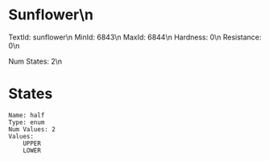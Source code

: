 # Sunflower\n
TextId: sunflower\n
MinId: 6843\n
MaxId: 6844\n
Hardness: 0\n
Resistance: 0\n

Num States: 2\n
# States
```
Name: half
Type: enum
Num Values: 2
Values:
    UPPER
    LOWER
```